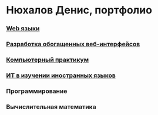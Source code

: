 # Нюхалов Денис, портфолио

### [Web языки](https://denisnyux.github.io/Web-portfolio/)
### [Разработка обогащенных веб-интерфейсов](https://denisnyux.github.io/Interfaces-portfolio/)
### [Компьютерный практикум](https://denisnyux.github.io/CP-portfolio/)
### [ИТ в изучении иностранных языков](https://github.com/DenisNyux/portfolio-in-yaz/blob/master/README.md)
### Программирование
### Вычислительная математика
